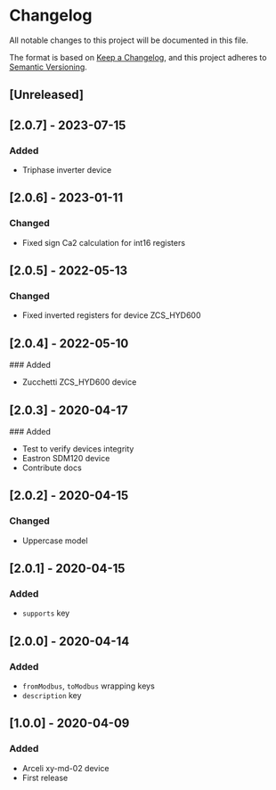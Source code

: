 # Changelog
All notable changes to this project will be documented in this file.


The format is based on [Keep a Changelog](https://keepachangelog.com/en/1.0.0/),
and this project adheres to [Semantic Versioning](https://semver.org/spec/v2.0.0.html).

## [Unreleased]

## [2.0.7] - 2023-07-15
### Added
- Triphase inverter device

## [2.0.6] - 2023-01-11
### Changed
- Fixed sign Ca2 calculation for int16 registers

## [2.0.5] - 2022-05-13
### Changed
- Fixed inverted registers for device ZCS_HYD600 

## [2.0.4] - 2022-05-10
### Added
- Zucchetti ZCS_HYD600 device 

## [2.0.3] - 2020-04-17
### Added
- Test to verify devices integrity
- Eastron SDM120 device
- Contribute docs

## [2.0.2] - 2020-04-15
### Changed
- Uppercase model

## [2.0.1] - 2020-04-15
### Added
- `supports` key

## [2.0.0] - 2020-04-14
### Added
- `fromModbus`, `toModbus` wrapping keys
- `description` key

## [1.0.0] - 2020-04-09
### Added
- Arceli xy-md-02 device
- First release
